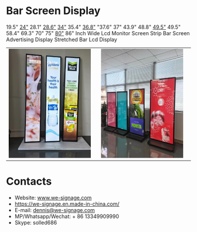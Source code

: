 # Bar Screen Display
19.5" [24"](./specification/24.png) 28.1" [28.6"](./specification/28.6.jpg) [34"](./specification/34.jpg) 35.4" [36.8"](./specification/36.8.png) "37.6" 37" 43.9" 48.8" [49.5"](./specification/49.5.png) 49.5" 58.4" 69.3" 70" 75" [80"](./specification/80.jpg) 86" Inch Wide Lcd Monitor Screen Strip Bar Screen Advertising Display Stretched Bar Lcd Display

<p align = "center">
    <table>
        <tr>
            <td>
                <img src="./img/img_bar_1.jpg"/>
            <td>
            <td>
                <img src="./img/img_bar_2.jpg"/>
            <td>
        </tr>
    </table>
</p>

# Contacts

- Website: www.we-signage.com
- https://we-signage.en.made-in-china.com/
- E-mail: dennis@we-signage.com
- MP/Whatsapp/Wechat: + 86 13349909990
- Skype: solled686
